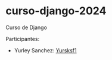 # curso-django-2024
Curso de Django 

Participantes: 
- Yurley Sanchez: [Yursksf1](https://github.com/Yursksf1)
